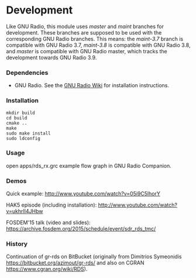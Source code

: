 # Development

Like GNU Radio, this module uses *master* and *maint* branches for development.
These branches are supposed to be used with the corresponding GNU Radio
branches. This means: the *maint-3.7* branch is compatible with GNU Radio 3.7,
*maint-3.8* is compatible with GNU Radio 3.8, and *master* is compatible with
GNU Radio master, which tracks the development towards GNU Radio 3.9.


### Dependencies

- GNU Radio. See the [GNU Radio
  Wiki](https://wiki.gnuradio.org/index.php/InstallingGR) for
  installation instructions.


### Installation
```
mkdir build
cd build
cmake ..
make
sudo make install
sudo ldconfig
```

### Usage

open apps/rds_rx.grc example flow graph in GNU Radio Companion.


### Demos

Quick example:
http://www.youtube.com/watch?v=05i9C5lhorY

HAK5 episode (including installation):
http://www.youtube.com/watch?v=ukhrIl4JHbw

FOSDEM'15 talk (video and slides):
https://archive.fosdem.org/2015/schedule/event/sdr_rds_tmc/


### History

Continuation of gr-rds on BitBucket (originally from Dimitrios Symeonidis
https://bitbucket.org/azimout/gr-rds/ and also on CGRAN
https://www.cgran.org/wiki/RDS).
